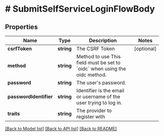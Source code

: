 # # SubmitSelfServiceLoginFlowBody

## Properties

Name | Type | Description | Notes
------------ | ------------- | ------------- | -------------
**csrfToken** | **string** | The CSRF Token | [optional]
**method** | **string** | Method to use  This field must be set to &#x60;oidc&#x60; when using the oidc method. |
**password** | **string** | The user&#39;s password. |
**passwordIdentifier** | **string** | Identifier is the email or username of the user trying to log in. |
**traits** | **string** | The provider to register with |

[[Back to Model list]](../../README.md#models) [[Back to API list]](../../README.md#endpoints) [[Back to README]](../../README.md)
